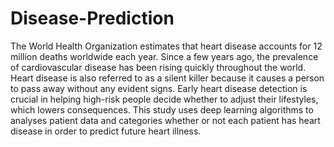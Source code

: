 # Disease-Prediction
The World Health Organization estimates that heart disease accounts for 12 million deaths worldwide each year. Since a few years ago, the prevalence of cardiovascular disease has been rising quickly throughout the world. Heart disease is also referred to as a silent killer because it causes a person to pass away without any evident signs. Early heart disease detection is crucial in helping high-risk people decide whether to adjust their lifestyles, which lowers consequences. This study uses deep learning algorithms to analyses patient data and categories whether or not each patient has heart disease in order to predict future heart illness.

